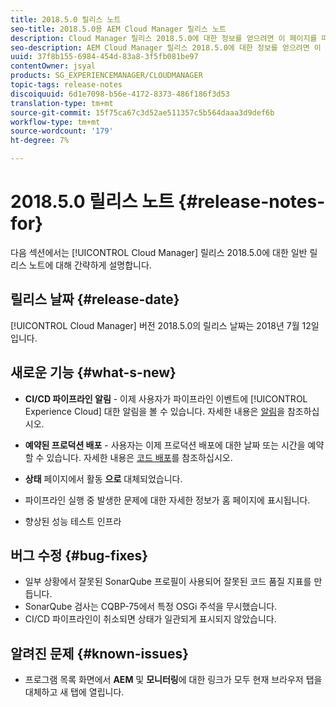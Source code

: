 ```yaml
---
title: 2018.5.0 릴리스 노트
seo-title: 2018.5.0용 AEM Cloud Manager 릴리스 노트
description: Cloud Manager 릴리스 2018.5.0에 대한 정보를 얻으려면 이 페이지를 따르십시오.
seo-description: AEM Cloud Manager 릴리스 2018.5.0에 대한 정보를 얻으려면 이 페이지를 따르십시오.
uuid: 37f8b155-6984-454d-83a8-3f5fb081be97
contentOwner: jsyal
products: SG_EXPERIENCEMANAGER/CLOUDMANAGER
topic-tags: release-notes
discoiquuid: 6d1e7098-b56e-4172-8373-486f186f3d53
translation-type: tm+mt
source-git-commit: 15f75ca67c3d52ae511357c5b564daaa3d9def6b
workflow-type: tm+mt
source-wordcount: '179'
ht-degree: 7%

---
```



# 2018.5.0 릴리스 노트 {#release-notes-for}

다음 섹션에서는 [!UICONTROL Cloud Manager] 릴리스 2018.5.0에 대한 일반 릴리스 노트에 대해 간략하게 설명합니다.

## 릴리스 날짜 {#release-date}

[!UICONTROL Cloud Manager] 버전 2018.5.0의 릴리스 날짜는 2018년 7월 12일입니다.

## 새로운 기능 {#what-s-new}

* **CI/CD 파이프라인 알림**  - 이제 사용자가 파이프라인 이벤트에  [!UICONTROL Experience Cloud] 대한 알림을 볼 수 있습니다. 자세한 내용은 [알림](notifications.md)을 참조하십시오.

* **예약된 프로덕션 배포**  - 사용자는 이제 프로덕션 배포에 대한 날짜 또는 시간을 예약할 수 있습니다. 자세한 내용은 [코드 배포](deploying-code.md)를 참조하십시오.

* **상태** 페이지에서 활동 **으로** 대체되었습니다.

* 파이프라인 실행 중 발생한 문제에 대한 자세한 정보가 홈 페이지에 표시됩니다.
* 향상된 성능 테스트 인프라

## 버그 수정 {#bug-fixes}

* 일부 상황에서 잘못된 SonarQube 프로필이 사용되어 잘못된 코드 품질 지표를 만듭니다.
* SonarQube 검사는 CQBP-75에서 특정 OSGi 주석을 무시했습니다.
* CI/CD 파이프라인이 취소되면 상태가 일관되게 표시되지 않았습니다.

## 알려진 문제 {#known-issues}

* 프로그램 목록 화면에서 **AEM** 및 **모니터링**&#x200B;에 대한 링크가 모두 현재 브라우저 탭을 대체하고 새 탭에 열립니다.

